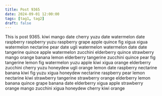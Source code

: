 ```yaml
---
title: Post 9365
date: 2024-09-01 12:00:00
tags: [tag1, tag2]
draft: false
---
```

This is post 9365.
kiwi
mango
date
cherry
yuzu
date
watermelon
date
raspberry
raspberry
yuzu
raspberry
grape
apple
quince
fig
xigua
xigua
watermelon
nectarine
pear
date
ugli
watermelon
watermelon
date
date
tangerine
quince
apple
watermelon
zucchini
elderberry
quince
strawberry
mango
orange
banana
lemon
elderberry
tangerine
zucchini
quince
pear
fig
tangerine
lemon
fig
watermelon
yuzu
apple
kiwi
xigua
orange
elderberry
zucchini
cherry
yuzu
honeydew
ugli
orange
lemon
date
raspberry
nectarine
banana
kiwi
fig
yuzu
xigua
honeydew
nectarine
raspberry
pear
lemon
nectarine
kiwi
strawberry
tangerine
strawberry
orange
elderberry
lemon
banana
quince
grape
banana
date
elderberry
xigua
apple
strawberry
orange
mango
zucchini
xigua
honeydew
cherry
kiwi
orange

